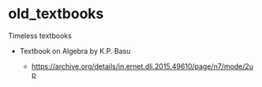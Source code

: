 # old_textbooks
Timeless textbooks


* Textbook on Algebra by K.P. Basu

    * https://archive.org/details/in.ernet.dli.2015.49610/page/n7/mode/2up
